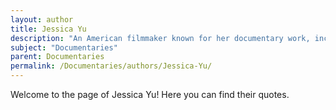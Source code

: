 ```yaml
---
layout: author
title: Jessica Yu
description: "An American filmmaker known for her documentary work, including 'Protagonist' which examines the lives of several individuals through their own narratives."
subject: "Documentaries"
parent: Documentaries
permalink: /Documentaries/authors/Jessica-Yu/
---
```


Welcome to the page of Jessica Yu! Here you can find their quotes.
